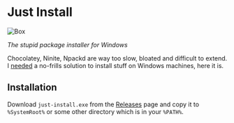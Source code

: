 Just Install
============

![Box](https://raw.githubusercontent.com/lvillani/just-install/master/box.png)

*The stupid package installer for Windows*

Chocolatey, Ninite, Npackd are way too slow, bloated and difficult to extend. I
[needed](http://lorenzo.villani.me/2013/04/08/just-install-my-stuff/) a no-frills
solution to install stuff on Windows machines, here it is.




Installation
------------

Download `just-install.exe` from the
[Releases](https://github.com/lvillani/just-install/releases) page and copy
it to `%SystemRoot%` or some other directory which is in your `%PATH%`.

